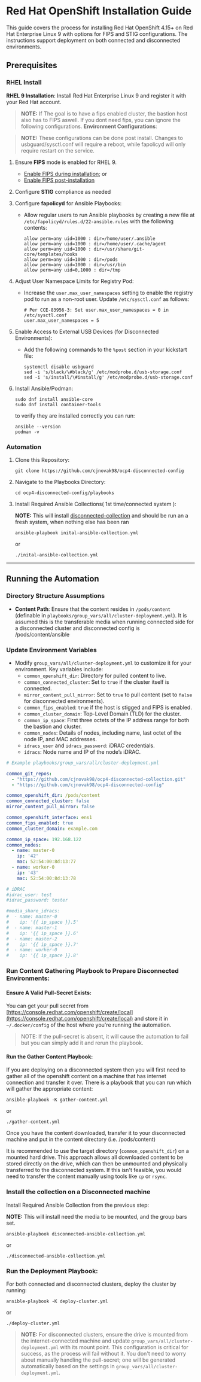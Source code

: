 # Red Hat OpenShift Installation Guide

This guide covers the process for installing Red Hat OpenShift 4.15+ on Red Hat Enterprise Linux 9 with options for FIPS and STIG configurations. The instructions support deployment on both connected and disconnected environments.

## Prerequisites

### RHEL Install

**RHEL 9 Installation**: Install Red Hat Enterprise Linux 9 and register it with your Red Hat account.

  > **NOTE:** If The goal is to have a fips enabled cluster, the bastion host also has to FIPS aswell. If you dont need fips, you can ignore the following configurations.
**Environment Configurations**:

  > **NOTE:** These configurations can be done post install. Changes to usbguard/sysctl.conf will require a reboot, while fapolicyd will only require restart on the service.

  1. Ensure **FIPS** mode is enabled for RHEL 9.
      - [Enable FIPS during installation](https://docs.redhat.com/en/documentation/red_hat_enterprise_linux/9/html/security_hardening/switching-rhel-to-fips-mode_security-hardening#proc_installing-the-system-with-fips-mode-enabled_switching-rhel-to-fips-mode); or
     - [Enable FIPS post-installation](https://docs.redhat.com/en/documentation/red_hat_enterprise_linux/9/html/security_hardening/switching-rhel-to-fips-mode_security-hardening#switching-the-system-to-fips-mode_using-the-system-wide-cryptographic-policies)
  2. Configure **STIG** compliance as needed
  3. Configure **fapolicyd** for Ansible Playbooks:
      - Allow regular users to run Ansible playbooks by creating a new file at `/etc/fapolicyd/rules.d/22-ansible.rules` with the following contents:
        ```plaintext
        allow perm=any uid=1000 : dir=/home/user/.ansible
        allow perm=any uid=1000 : dir=/home/user/.cache/agent
        allow perm=any uid=1000 : dir=/usr/share/git-core/templates/hooks
        allow perm=any uid=1000 : dir=/pods
        allow perm=any uid=1000 : dir=/usr/bin
        allow perm=any uid=0,1000 : dir=/tmp
        ```

  4. Adjust User Namespace Limits for Registry Pod:
     - Increase the `user.max_user_namespaces` setting to enable the registry pod to run as a non-root user. Update `/etc/sysctl.conf` as follows:
        ```plaintext
        # Per CCE-83956-3: Set user.max_user_namespaces = 0 in /etc/sysctl.conf
        user.max_user_namespaces = 5
        ```

  5. Enable Access to External USB Devices (for Disconnected Environments):
     - Add the following commands to the `%post` section in your kickstart file:
       ```plaintext
       systemctl disable usbguard
       sed -i 's/black/\#black/g' /etc/modprobe.d/usb-storage.conf
       sed -i 's/install/\#install/g' /etc/modprobe.d/usb-storage.conf
       ```

  6. Install Ansible/Podman:
      ```shell
      sudo dnf install ansible-core
      sudo dnf install container-tools
      ```

      to verify they are installed correctly you can run:
      ```shell
      ansible --version
      podman -v
      ```
### Automation

  1. Clone this Repository:
      ```shell
      git clone https://github.com/cjnovak98/ocp4-disconnected-config
      ```

  2. Navigate to the Playbooks Directory:
      ```shell
      cd ocp4-disconnected-config/playbooks
      ```

  3. Install Required Ansible Collections( 1st time/connected system ): 

      **NOTE:** This will install [disconnected-collection](https://github.com/cjnovak98/ocp4-disconnected-collection) and should be run an a fresh system, when nothing else has been ran

      ```shell
      ansible-playbook inital-ansible-collection.yml
      ```
      or
      ```shell
      ./inital-ansible-collection.yml
      ```


---

## Running the Automation

### Directory Structure Assumptions

- **Content Path**: Ensure that the content resides in `/pods/content` (definable in `playbooks/group_vars/all/cluster-deployment.yml`). It is assumed this is the transferable media when running connected side for a disconnected cluster and disconnected config is /pods/content/ansible

### Update Environment Variables

- Modify `group_vars/all/cluster-deployment.yml` to customize it for your environment. Key variables include:
   - `common_openshift_dir`: Directory for pulled content to live.
   - `common_connected_cluster`: Set to `true` if the cluster itself is connected.
   - `mirror_content_pull_mirror`: Set to `true` to pull content (set to `false` for disconnected environments).
   - `common_fips_enabled`: `true` if the host is stigged and FIPS is enabled.
   - `common_cluster_domain`: Top-Level Domain (TLD) for the cluster.
   - `common_ip_space`: First three octets of the IP address range for both the bastion and cluster.
   - `common_nodes`: Details of nodes, including name, last octet of the node IP, and MAC addresses.
   - `idracs_user` and `idracs_password`: iDRAC credentials.
   - `idracs`: Node name and IP of the node’s iDRAC.

```yaml
# Example playbooks/group_vars/all/cluster-deployment.yml

common_git_repos:
  - "https://github.com/cjnovak98/ocp4-disconnected-collection.git"
  - "https://github.com/cjnovak98/ocp4-disconnected-config"

common_openshift_dir: /pods/content
common_connected_cluster: false
mirror_content_pull_mirror: false

common_openshift_interface: ens1
common_fips_enabled: true
common_cluster_domain: example.com

common_ip_space: 192.168.122
common_nodes:
  - name: master-0
    ip: '42'
    mac: 52:54:00:8d:13:77
  - name: worker-0
    ip: '43'
    mac: 52:54:00:8d:13:78

# iDRAC
#idrac_user: test
#idrac_password: tester

#media_share_idracs:
#  - name: master-0
#    ip: '{{ ip_space }}.5'
#  - name: master-1
#    ip: '{{ ip_space }}.6'
#  - name: master-2
#    ip: '{{ ip_space }}.7'
#  - name: worker-0
#    ip: '{{ ip_space }}.8'

```

### Run Content Gathering Playbook to Prepare Disconnected Environments:

#### Ensure A Valid Pull-Secret Exists: 

You can get your pull secret from [https://console.redhat.com/openshift/create/local](https://console.redhat.com/openshift/create/local) and store it in `~/.docker/config` of the host where you're running the automation. 

> NOTE: If the pull-secret is absent, it will cause the automation to fail but you can simply add it and rerun the playbook.

#### Run the Gather Content Playbook:

If you are deploying on a disconnected system then you will first need to gather all of the openshift content on a machine that has internet connection and transfer it over. There is a playbook that you can run which will gather the appropriate content: 


```shell
ansible-playbook -K gather-content.yml
```
or 
```shell
./gather-content.yml
```

Once you have the content downloaded, transfer it to your disconnected machine and put in the content directory (i.e. /pods/content)

It is recommended to use the target directory (`common_openshift_dir`) on a mounted hard drive. This approach allows all downloaded content to be stored directly on the drive, which can then be unmounted and physically transferred to the disconnected system. If this isn't feasible, you would need to transfer the content manually using tools like `cp` or `rsync`.

### Install the collection on a Disconnected machine

Install Required Ansible Collection from the previous step: 

 **NOTE:** This will install need the media to be mounted, and the group bars set.

```shell
ansible-playbook disconnected-ansible-collection.yml
```
or
```shell
./disconnected-ansible-collection.yml

```

### Run the Deployment Playbook:

For both connected and disconnected clusters, deploy the cluster by running:

```shell
ansible-playbook -K deploy-cluster.yml
```
or

```shell
./deploy-cluster.yml
```

>**NOTE:** For disconnected clusters, ensure the drive is mounted from the internet-connected machine and update `group_vars/all/cluster-deployment.yml` with its mount point. This configuration is critical for success, as the process will fail without it. You don't need to worry about manually handling the pull-secret; one will be generated automatically based on the settings in `group_vars/all/cluster-deployment.yml`.